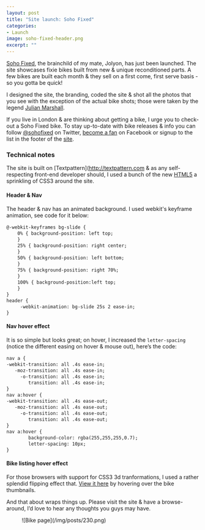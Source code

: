 ```yaml
---
layout: post
title: "Site launch: Soho Fixed"
categories:
- Launch
image: soho-fixed-header.png
excerpt: ""
---
```

[Soho Fixed](http://sohofixed.com), the
brainchild of my mate, Jolyon, has just been launched. The site
showcases fixie bikes built from new & unique reconditioned parts. A few
bikes are built each month & they sell on a first come, first serve
basis - so you gotta be quick!

I designed the site, the branding, coded the site & shot all the photos
that you see with the exception of the actual bike shots; those were
taken by the legend [Julian Marshall](http://julianmarshall.com).

If you live in London & are thinking about getting a bike, I urge you to
check-out a Soho Fixed bike. To stay up-to-date with bike releases &
info you can follow [@sohofixed](http://twitter.com/sohofixed) on Twitter, [become a fan](http://www.facebook.com/pages/Soho-Fixed/162808170418069) on Facebook or signup to the list in the footer of the [site](http://sohofixed.com/).

### Technical notes

The site is built on [Textpattern](http://textpattern.com & as any self-respecting front-end developer should, I used a bunch of the new [HTML5](http://blog.whatwg.org/html-is-the-new-html5) a sprinkling of CSS3 around the site.

#### Header & Nav

The header & nav has an animated background. I used webkit's keyframe animation, see code for it below:


	@-webkit-keyframes bg-slide {
		0% { background-position: left top;
		}
		25% { background-position: right center;
		}
		50% { background-position: left bottom;
		}
		75% { background-position: right 70%;
		}
		100% { background-position:left top;
		}
	}
	header {
	     -webkit-animation: bg-slide 25s 2 ease-in;
	}

#### Nav hover effect

It is so simple but looks great; on hover, I increased the
`letter-spacing` (notice the different easing on hover & mouse out),
here’s the code:

	nav a {
	-webkit-transition: all .4s ease-in;
	   -moz-transition: all .4s ease-in;
		 -o-transition: all .4s ease-in;
			transition: all .4s ease-in;
	}
	nav a:hover {
	-webkit-transition: all .4s ease-out;
	   -moz-transition: all .4s ease-out;
		 -o-transition: all .4s ease-out;
			transition: all .4s ease-out;
	}
	nav a:hover {
			background-color: rgba(255,255,255,0.7);
			letter-spacing: 10px;
	}

#### Bike listing hover effect

For those browsers with support for CSS3 3d tranformations, I used a
rather splendid flipping effect that. [View it here](http://sohofixed.com/bikes/) by hovering over the bike thumbnails.

And that about wraps things up. Please visit the site & have a browse-around, I’d love to hear any thoughts you guys may have.

<figure>
![Bike page](/img/posts/230.png)
</figure>
